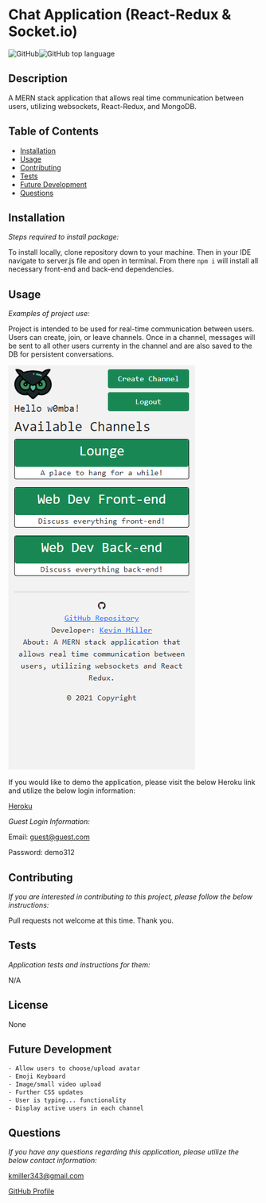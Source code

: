   # Chat Application (React-Redux & Socket.io)

  ![GitHub](https://img.shields.io/github/license/k1te-m/Chat-Application)![GitHub top language](https://img.shields.io/github/languages/top/k1te-m/Chat-Application)

  ## Description
  A MERN stack application that allows real time communication between users, utilizing websockets, React-Redux, and MongoDB.

  ## Table of Contents
  * [Installation](#installation)
  * [Usage](#usage)
  * [Contributing](#contributing)
  * [Tests](#tests)
  * [Future Development](#future-development)
  * [Questions](#questions)

  ## Installation 
    
  *Steps required to install package:* 
    
  To install locally, clone repository down to your machine. Then in your IDE navigate to server.js file and open in terminal. From there `npm i` will install all necessary front-end and back-end dependencies. 

  ## Usage

  *Examples of project use:*

  Project is intended to be used for real-time communication between users. Users can create, join, or leave channels. Once in a channel, messages will be sent to all other users currenty in the channel and are also saved to the DB for persistent conversations. 
  
  ![](demoScreenShot.png)
  
  If you would like to demo the application, please visit the below Heroku link and utilize the below login information:
  
  [Heroku](https://calm-springs-46357.herokuapp.com/)
  
  *Guest Login Information:*
  
  Email: guest@guest.com
  
  Password: demo312
  

  ## Contributing

  *If you are interested in contributing to this project, please follow the below instructions:*

  Pull requests not welcome at this time. Thank you.

  ## Tests

  *Application tests and instructions for them:*

  N/A

  ## License

  None
  
  ## Future Development
    - Allow users to choose/upload avatar
    - Emoji Keyboard
    - Image/small video upload
    - Further CSS updates
    - User is typing... functionality 
    - Display active users in each channel
  

  ## Questions

  *If you have any questions regarding this application, please utilize the below contact information:*

  [kmiller343@gmail.com](mailto:kmiller343@gmail.com)
  
  [GitHub Profile](https://www.github.com/k1te-m)
  
